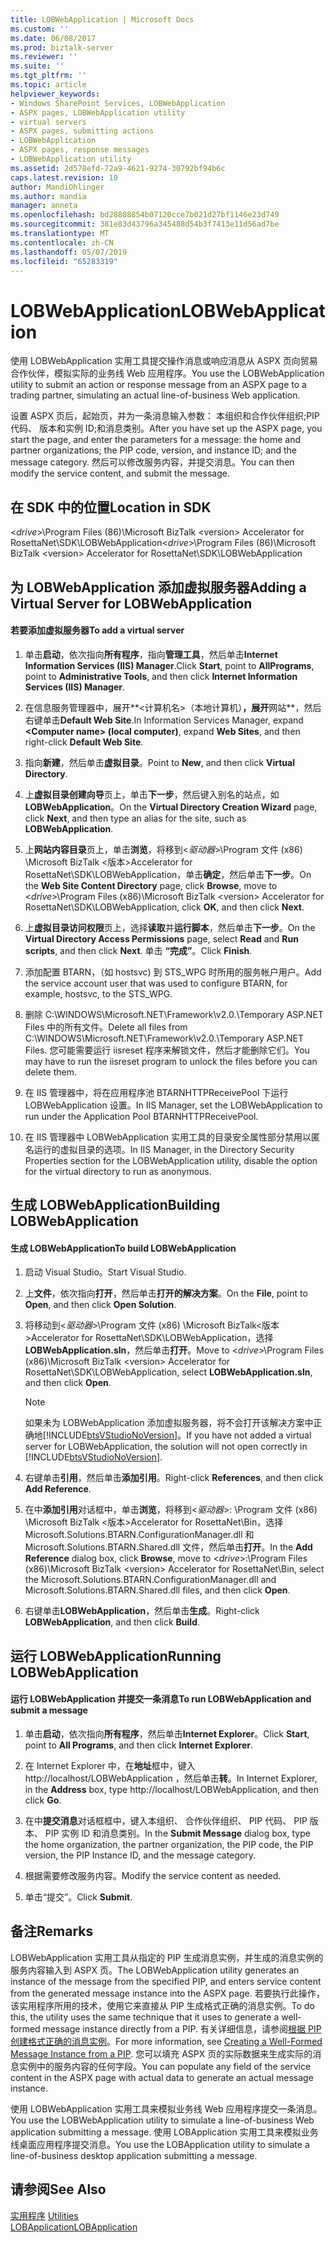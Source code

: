 ```yaml
---
title: LOBWebApplication | Microsoft Docs
ms.custom: ''
ms.date: 06/08/2017
ms.prod: biztalk-server
ms.reviewer: ''
ms.suite: ''
ms.tgt_pltfrm: ''
ms.topic: article
helpviewer_keywords:
- Windows SharePoint Services, LOBWebApplication
- ASPX pages, LOBWebApplication utility
- virtual servers
- ASPX pages, submitting actions
- LOBWebApplication
- ASPX pages, response messages
- LOBWebApplication utility
ms.assetid: 2d578efd-72a9-4621-9274-30792bf94b6c
caps.latest.revision: 10
author: MandiOhlinger
ms.author: mandia
manager: anneta
ms.openlocfilehash: bd28808854b07120cce7b021d27bf1146e23d749
ms.sourcegitcommit: 381e83d43796a345488d54b3f7413e11d56ad7be
ms.translationtype: MT
ms.contentlocale: zh-CN
ms.lasthandoff: 05/07/2019
ms.locfileid: "65283319"
---
```

# <a name="lobwebapplication"></a><span data-ttu-id="c84fd-102">LOBWebApplication</span><span class="sxs-lookup"><span data-stu-id="c84fd-102">LOBWebApplication</span></span>
<span data-ttu-id="c84fd-103">使用 LOBWebApplication 实用工具提交操作消息或响应消息从 ASPX 页向贸易合作伙伴，模拟实际的业务线 Web 应用程序。</span><span class="sxs-lookup"><span data-stu-id="c84fd-103">You use the LOBWebApplication utility to submit an action or response message from an ASPX page to a trading partner, simulating an actual line-of-business Web application.</span></span>  
  
 <span data-ttu-id="c84fd-104">设置 ASPX 页后，起始页，并为一条消息输入参数： 本组织和合作伙伴组织;PIP 代码、 版本和实例 ID;和消息类别。</span><span class="sxs-lookup"><span data-stu-id="c84fd-104">After you have set up the ASPX page, you start the page, and enter the parameters for a message: the home and partner organizations; the PIP code, version, and instance ID; and the message category.</span></span> <span data-ttu-id="c84fd-105">然后可以修改服务内容，并提交消息。</span><span class="sxs-lookup"><span data-stu-id="c84fd-105">You can then modify the service content, and submit the message.</span></span>  
  
## <a name="location-in-sdk"></a><span data-ttu-id="c84fd-106">在 SDK 中的位置</span><span class="sxs-lookup"><span data-stu-id="c84fd-106">Location in SDK</span></span>  
 <span data-ttu-id="c84fd-107">\<*drive*\>\Program Files (86)\Microsoft BizTalk \<version\> Accelerator for RosettaNet\SDK\LOBWebApplication</span><span class="sxs-lookup"><span data-stu-id="c84fd-107">\<*drive*\>\Program Files (86)\Microsoft BizTalk \<version\> Accelerator for RosettaNet\SDK\LOBWebApplication</span></span>  
  
## <a name="adding-a-virtual-server-for-lobwebapplication"></a><span data-ttu-id="c84fd-108">为 LOBWebApplication 添加虚拟服务器</span><span class="sxs-lookup"><span data-stu-id="c84fd-108">Adding a Virtual Server for LOBWebApplication</span></span>  
  
#### <a name="to-add-a-virtual-server"></a><span data-ttu-id="c84fd-109">若要添加虚拟服务器</span><span class="sxs-lookup"><span data-stu-id="c84fd-109">To add a virtual server</span></span>  
  
1.  <span data-ttu-id="c84fd-110">单击**启动**，依次指向**所有程序**，指向**管理工具**，然后单击**Internet Information Services (IIS) Manager**.</span><span class="sxs-lookup"><span data-stu-id="c84fd-110">Click **Start**, point to **AllPrograms**, point to **Administrative Tools**, and then click **Internet Information Services (IIS) Manager**.</span></span>  
  
2.  <span data-ttu-id="c84fd-111">在信息服务管理器中，展开**\<计算机名\>（本地计算机）**，展开**网站**，然后右键单击**Default Web Site**.</span><span class="sxs-lookup"><span data-stu-id="c84fd-111">In Information Services Manager, expand **\<Computer name\> (local computer)**, expand **Web Sites**, and then right-click **Default Web Site**.</span></span>  
  
3.  <span data-ttu-id="c84fd-112">指向**新建**，然后单击**虚拟目录**。</span><span class="sxs-lookup"><span data-stu-id="c84fd-112">Point to **New**, and then click **Virtual Directory**.</span></span>  
  
4.  <span data-ttu-id="c84fd-113">上**虚拟目录创建向导**页上，单击**下一步**，然后键入别名的站点，如**LOBWebApplication**。</span><span class="sxs-lookup"><span data-stu-id="c84fd-113">On the **Virtual Directory Creation Wizard** page, click **Next**, and then type an alias for the site, such as **LOBWebApplication**.</span></span>  
  
5.  <span data-ttu-id="c84fd-114">上**网站内容目录**页上，单击**浏览**，将移到\<*驱动器*\>\Program 文件 (x86) \Microsoft BizTalk \<版本\>Accelerator for RosettaNet\SDK\LOBWebApplication，单击**确定**，然后单击**下一步**。</span><span class="sxs-lookup"><span data-stu-id="c84fd-114">On the **Web Site Content Directory** page, click **Browse**, move to \<*drive*\>\Program Files (x86)\Microsoft BizTalk \<version\> Accelerator for RosettaNet\SDK\LOBWebApplication, click **OK**, and then click **Next**.</span></span>  
  
6.  <span data-ttu-id="c84fd-115">上**虚拟目录访问权限**页上，选择**读取**并**运行脚本**，然后单击**下一步**。</span><span class="sxs-lookup"><span data-stu-id="c84fd-115">On the **Virtual Directory Access Permissions** page, select **Read** and **Run scripts**, and then click **Next**.</span></span> <span data-ttu-id="c84fd-116">单击 **“完成”**。</span><span class="sxs-lookup"><span data-stu-id="c84fd-116">Click **Finish**.</span></span>  
  
7.  <span data-ttu-id="c84fd-117">添加配置 BTARN，（如 hostsvc) 到 STS_WPG 时所用的服务帐户用户。</span><span class="sxs-lookup"><span data-stu-id="c84fd-117">Add the service account user that was used to configure BTARN, for example, hostsvc, to the STS_WPG.</span></span>  
  
8.  <span data-ttu-id="c84fd-118">删除 C:\WINDOWS\Microsoft.NET\Framework\v2.0.\Temporary ASP.NET Files 中的所有文件。</span><span class="sxs-lookup"><span data-stu-id="c84fd-118">Delete all files from C:\WINDOWS\Microsoft.NET\Framework\v2.0.\Temporary ASP.NET Files.</span></span> <span data-ttu-id="c84fd-119">您可能需要运行 iisreset 程序来解锁文件，然后才能删除它们。</span><span class="sxs-lookup"><span data-stu-id="c84fd-119">You may have to run the iisreset program to unlock the files before you can delete them.</span></span>  
  
9. <span data-ttu-id="c84fd-120">在 IIS 管理器中，将在应用程序池 BTARNHTTPReceivePool 下运行 LOBWebApplication 设置。</span><span class="sxs-lookup"><span data-stu-id="c84fd-120">In IIS Manager, set the LOBWebApplication to run under the Application Pool BTARNHTTPReceivePool.</span></span>  
  
10. <span data-ttu-id="c84fd-121">在 IIS 管理器中 LOBWebApplication 实用工具的目录安全属性部分禁用以匿名运行的虚拟目录的选项。</span><span class="sxs-lookup"><span data-stu-id="c84fd-121">In IIS Manager, in the Directory Security Properties section for the LOBWebApplication utility, disable the option for the virtual directory to run as anonymous.</span></span>  
  
## <a name="building-lobwebapplication"></a><span data-ttu-id="c84fd-122">生成 LOBWebApplication</span><span class="sxs-lookup"><span data-stu-id="c84fd-122">Building LOBWebApplication</span></span>  
  
#### <a name="to-build-lobwebapplication"></a><span data-ttu-id="c84fd-123">生成 LOBWebApplication</span><span class="sxs-lookup"><span data-stu-id="c84fd-123">To build LOBWebApplication</span></span>  
  
1. <span data-ttu-id="c84fd-124">启动 Visual Studio。</span><span class="sxs-lookup"><span data-stu-id="c84fd-124">Start Visual Studio.</span></span>  
  
2. <span data-ttu-id="c84fd-125">上**文件**，依次指向**打开**，然后单击**打开的解决方案**。</span><span class="sxs-lookup"><span data-stu-id="c84fd-125">On the **File**, point to **Open**, and then click **Open Solution**.</span></span>  
  
3. <span data-ttu-id="c84fd-126">将移动到\<*驱动器*\>\Program 文件 (x86) \Microsoft BizTalk\<版本\>Accelerator for RosettaNet\SDK\LOBWebApplication，选择**LOBWebApplication.sln**，然后单击**打开**。</span><span class="sxs-lookup"><span data-stu-id="c84fd-126">Move to \<*drive*\>\Program Files (x86)\Microsoft BizTalk \<version\> Accelerator for RosettaNet\SDK\LOBWebApplication, select **LOBWebApplication.sln**, and then click **Open**.</span></span>  
  
   > [!NOTE]
   >  <span data-ttu-id="c84fd-127">如果未为 LOBWebApplication 添加虚拟服务器，将不会打开该解决方案中正确地[!INCLUDE[btsVStudioNoVersion](../../includes/btsvstudionoversion-md.md)]。</span><span class="sxs-lookup"><span data-stu-id="c84fd-127">If you have not added a virtual server for LOBWebApplication, the solution will not open correctly in [!INCLUDE[btsVStudioNoVersion](../../includes/btsvstudionoversion-md.md)].</span></span>  
  
4. <span data-ttu-id="c84fd-128">右键单击**引用**，然后单击**添加引用**。</span><span class="sxs-lookup"><span data-stu-id="c84fd-128">Right-click **References**, and then click **Add Reference**.</span></span>  
  
5. <span data-ttu-id="c84fd-129">在中**添加引用**对话框中，单击**浏览**，将移到\<*驱动器*\>: \Program 文件 (x86) \Microsoft BizTalk \<版本\>Accelerator for RosettaNet\Bin，选择 Microsoft.Solutions.BTARN.ConfigurationManager.dll 和 Microsoft.Solutions.BTARN.Shared.dll 文件，然后单击**打开**。</span><span class="sxs-lookup"><span data-stu-id="c84fd-129">In the **Add Reference** dialog box, click **Browse**, move to \<*drive*\>:\Program Files (x86)\Microsoft BizTalk \<version\> Accelerator for RosettaNet\Bin, select the Microsoft.Solutions.BTARN.ConfigurationManager.dll and Microsoft.Solutions.BTARN.Shared.dll files, and then click **Open**.</span></span>  
  
6. <span data-ttu-id="c84fd-130">右键单击**LOBWebApplication**，然后单击**生成**。</span><span class="sxs-lookup"><span data-stu-id="c84fd-130">Right-click **LOBWebApplication**, and then click **Build**.</span></span>  
  
## <a name="running-lobwebapplication"></a><span data-ttu-id="c84fd-131">运行 LOBWebApplication</span><span class="sxs-lookup"><span data-stu-id="c84fd-131">Running LOBWebApplication</span></span>  
  
#### <a name="to-run-lobwebapplication-and-submit-a-message"></a><span data-ttu-id="c84fd-132">运行 LOBWebApplication 并提交一条消息</span><span class="sxs-lookup"><span data-stu-id="c84fd-132">To run LOBWebApplication and submit a message</span></span>  
  
1.  <span data-ttu-id="c84fd-133">单击**启动**，依次指向**所有程序**，然后单击**Internet Explorer**。</span><span class="sxs-lookup"><span data-stu-id="c84fd-133">Click **Start**, point to **All Programs**, and then click **Internet Explorer**.</span></span>  
  
2.  <span data-ttu-id="c84fd-134">在 Internet Explorer 中，在**地址**框中，键入 http://localhost/LOBWebApplication ，然后单击**转**。</span><span class="sxs-lookup"><span data-stu-id="c84fd-134">In Internet Explorer, in the **Address** box, type http://localhost/LOBWebApplication, and then click **Go**.</span></span>  
  
3.  <span data-ttu-id="c84fd-135">在中**提交消息**对话框框中，键入本组织、 合作伙伴组织、 PIP 代码、 PIP 版本、 PIP 实例 ID 和消息类别。</span><span class="sxs-lookup"><span data-stu-id="c84fd-135">In the **Submit Message** dialog box, type the home organization, the partner organization, the PIP code, the PIP version, the PIP Instance ID, and the message category.</span></span>  
  
4.  <span data-ttu-id="c84fd-136">根据需要修改服务内容。</span><span class="sxs-lookup"><span data-stu-id="c84fd-136">Modify the service content as needed.</span></span>  
  
5.  <span data-ttu-id="c84fd-137">单击“提交”。</span><span class="sxs-lookup"><span data-stu-id="c84fd-137">Click **Submit**.</span></span>  
  
## <a name="remarks"></a><span data-ttu-id="c84fd-138">备注</span><span class="sxs-lookup"><span data-stu-id="c84fd-138">Remarks</span></span>  
 <span data-ttu-id="c84fd-139">LOBWebApplication 实用工具从指定的 PIP 生成消息实例，并生成的消息实例的服务内容输入到 ASPX 页。</span><span class="sxs-lookup"><span data-stu-id="c84fd-139">The LOBWebApplication utility generates an instance of the message from the specified PIP, and enters service content from the generated message instance into the ASPX page.</span></span> <span data-ttu-id="c84fd-140">若要执行此操作，该实用程序所用的技术，使用它来直接从 PIP 生成格式正确的消息实例。</span><span class="sxs-lookup"><span data-stu-id="c84fd-140">To do this, the utility uses the same technique that it uses to generate a well-formed message instance directly from a PIP.</span></span> <span data-ttu-id="c84fd-141">有关详细信息，请参阅[根据 PIP 创建格式正确的消息实例](../../adapters-and-accelerators/accelerator-rosettanet/creating-a-well-formed-message-instance-from-a-pip.md)。</span><span class="sxs-lookup"><span data-stu-id="c84fd-141">For more information, see [Creating a Well-Formed Message Instance from a PIP](../../adapters-and-accelerators/accelerator-rosettanet/creating-a-well-formed-message-instance-from-a-pip.md).</span></span> <span data-ttu-id="c84fd-142">您可以填充 ASPX 页的实际数据来生成实际的消息实例中的服务内容的任何字段。</span><span class="sxs-lookup"><span data-stu-id="c84fd-142">You can populate any field of the service content in the ASPX page with actual data to generate an actual message instance.</span></span>  
  
 <span data-ttu-id="c84fd-143">使用 LOBWebApplication 实用工具来模拟业务线 Web 应用程序提交一条消息。</span><span class="sxs-lookup"><span data-stu-id="c84fd-143">You use the LOBWebApplication utility to simulate a line-of-business Web application submitting a message.</span></span> <span data-ttu-id="c84fd-144">使用 LOBApplication 实用工具来模拟业务线桌面应用程序提交消息。</span><span class="sxs-lookup"><span data-stu-id="c84fd-144">You use the LOBApplication utility to simulate a line-of-business desktop application submitting a message.</span></span>  
  
## <a name="see-also"></a><span data-ttu-id="c84fd-145">请参阅</span><span class="sxs-lookup"><span data-stu-id="c84fd-145">See Also</span></span>  
 <span data-ttu-id="c84fd-146">[实用程序](../../adapters-and-accelerators/accelerator-rosettanet/utilities1.md) </span><span class="sxs-lookup"><span data-stu-id="c84fd-146">[Utilities](../../adapters-and-accelerators/accelerator-rosettanet/utilities1.md) </span></span>  
 [<span data-ttu-id="c84fd-147">LOBApplication</span><span class="sxs-lookup"><span data-stu-id="c84fd-147">LOBApplication</span></span>](../../adapters-and-accelerators/accelerator-rosettanet/lobapplication.md)
